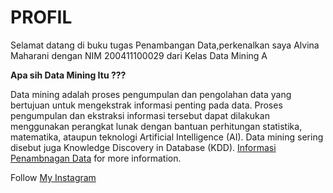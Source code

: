 # **PROFIL**

Selamat datang di buku tugas Penambangan Data,perkenalkan saya Alvina Maharani dengan NIM 200411100029 dari Kelas Data Mining A

**Apa sih Data Mining Itu ???**

Data mining adalah proses pengumpulan dan pengolahan data yang bertujuan untuk mengekstrak informasi penting pada data. Proses pengumpulan dan ekstraksi informasi tersebut dapat dilakukan menggunakan perangkat lunak dengan bantuan perhitungan statistika, matematika, ataupun teknologi Artificial Intelligence (AI). Data mining sering disebut juga Knowledge Discovery in Database (KDD). [Informasi Penambnagan Data](https://www.dicoding.com/blog/apa-itu-data-mining/) for more information.

Follow [My Instagram](https://www.instagram.com/vina.al/)

```{tableofcontents}
```
